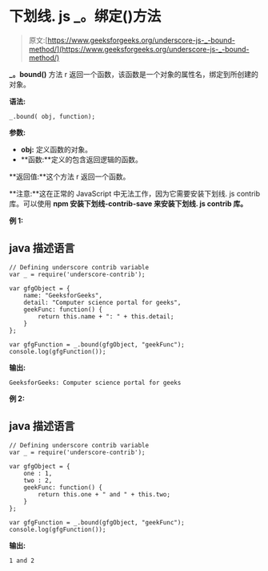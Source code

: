 # 下划线. js _。绑定()方法

> 原文:[https://www.geeksforgeeks.org/underscore-js-_-bound-method/](https://www.geeksforgeeks.org/underscore-js-_-bound-method/)

**_。bound()** 方法 r 返回一个函数，该函数是一个对象的属性名，绑定到所创建的对象。

**语法:**

```
_.bound( obj, function);
```

**参数:**

*   **obj:** 定义函数的对象。
*   **函数:**定义的包含返回逻辑的函数。

**返回值:**这个方法 r 返回一个函数。

**注意:**这在正常的 JavaScript 中无法工作，因为它需要安装下划线. js contrib 库。可以使用 **npm 安装下划线-contrib-save 来安装下划线. js contrib 库。**

**例 1:**

## java 描述语言

```
// Defining underscore contrib variable
var _ = require('underscore-contrib'); 

var gfgObject = {
    name: "GeeksforGeeks",
    detail: "Computer science portal for geeks",
    geekFunc: function() {
        return this.name + ": " + this.detail;
    }
};

var gfgFunction = _.bound(gfgObject, "geekFunc");
console.log(gfgFunction());
```

**输出:**

```
GeeksforGeeks: Computer science portal for geeks
```

**例 2:**

## java 描述语言

```
// Defining underscore contrib variable
var _ = require('underscore-contrib'); 

var gfgObject = {
    one : 1,
    two : 2,
    geekFunc: function() {
        return this.one + " and " + this.two;
    }
};

var gfgFunction = _.bound(gfgObject, "geekFunc");
console.log(gfgFunction());
```

**输出:**

```
1 and 2
```